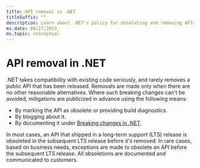 ```yaml
---
title: API removal in .NET
titleSuffix: ""
description: Learn about .NET's policy for obsoleting and removing APIs.
ms.date: 04/27/2023
ms.topic: conceptual
---
```

# API removal in .NET

.NET takes compatibility with existing code seriously, and rarely removes a public API that has been released. Removals are made only when there are no other reasonable alternatives. Where such breaking changes can't be avoided, mitigations are publicized in advance using the following means:

- By marking the API as obsolete or providing build diagnostics.
- By blogging about it.
- By documenting it under [Breaking changes in .NET](breaking-changes.md).

In most cases, an API that shipped in a long-term support (LTS) release is obsoleted in the subsequent LTS release before it's removed. In rare cases, based on business needs, exceptions are made to obsolete an API before the subsequent LTS release. All obsoletions are documented and communicated to customers.
